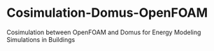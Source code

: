 # Cosimulation-Domus-OpenFOAM
Cosimulation between OpenFOAM and Domus for Energy Modeling Simulations in Buildings
